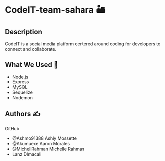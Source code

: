 # CodeIT-team-sahara :desert:

## Description 
CodeIT is a social media platform centered around coding for developers to connect and collaborate. 

## What We Used :floppy_disk:
- Node.js
- Express
- MySQL
- Sequelize 
- Nodemon

## Authors :writing_hand:

GitHub
- @Ashmo91388 Ashly Mossette
- @Akumuexe  Aaron Morales
- @MichellRahman Michelle Rahman
- Lanz DImacali

